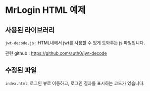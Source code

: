 # MrLogin HTML 예제

## 사용된 라이브러리

`jwt-decode.js` : HTML내에서 jwt를 사용할 수 있게 도와주는 js 파일입니다.

관련 github : https://github.com/auth0/jwt-decode

## 수정된 파일

`index.html`: 로그인 뷰로 이동하고, 로그인 결과를 표시하는 코드가 있습니다.
